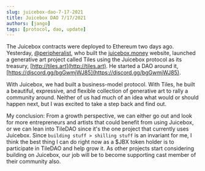```yaml
---
slug: juicebox-dao-7-17-2021
title: Juicebox DAO 7/17/2021
authors: [jango]
tags: [protocol, dao, update]
---
```


The Juicebox contracts were deployed to Ethereum two days ago. Yesterday, [@peripheralist](https://twitter.com/peripheralist), who built the [juicebox.money](http://juicebox.money) website, launched a generative art project called Tiles using the Juicebox protocol as its treasury, [http://tiles.art](http://tiles.art). He started a DAO around it, [https://discord.gg/bgGwmjWJ85](https://discord.gg/bgGwmjWJ85). 

With Juicebox, we had built a business-model protocol. With Tiles, he built a beautiful, expressive, and flexible collection of generative art to rally a community around. Neither of us had much of an idea what would or should happen next, but I was excited to take a step back and find out.

My conclusion: From a growth perspective, we can either go out and look for more entrepreneurs and artists that could benefit from using Juicebox, or we can lean into TileDAO since it's the one project that currently uses Juicebox. Since `building stuff > shilling stuff` is an invariant for me, I think the best thing I can do right now as a $JBX token holder is to participate in TileDAO and help grow it. As other projects start considering building on Juicebox, our job will be to become supporting cast member of their community also.
